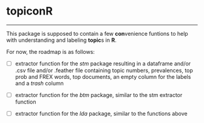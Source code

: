 # topiconR
___
This package is supposed to contain a few **con**venience funtions to help with understanding and labeling **topic**s in **R**.

For now, the roadmap is as follows:

-[ ] extractor function for the *stm* package resulting in a dataframe and/or .csv file and/or .feather file containing topic numbers, prevalences, top prob and FREX words, top documents, an empty column for the labels and a *trash* column

-[ ] extractor function for the *btm* package, similar to the stm extractor function

-[ ] extractor function for the *lda* package, similar to the functions above
